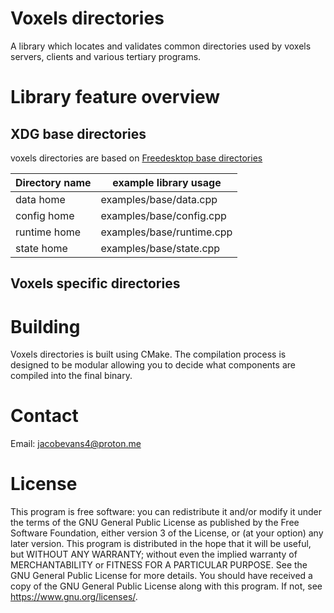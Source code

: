 # Voxels directories

A library which locates and validates common directories used by voxels servers, clients and various tertiary programs.

# Library feature overview

## XDG base directories

voxels directories are based on [Freedesktop base directories](https://specifications.freedesktop.org/basedir-spec/latest/)

| Directory name | example library usage     |
|----------------|---------------------------|
| data home      | examples/base/data.cpp    |
| config home    | examples/base/config.cpp  |
| runtime home   | examples/base/runtime.cpp |
| state home     | examples/base/state.cpp   |

## Voxels specific directories

# Building 

Voxels directories is built using CMake. The compilation process is designed to be modular allowing you to decide 
what components are compiled into the final binary.

# Contact 

Email: <jacobevans4@proton.me>

# License

This program is free software: you can redistribute it and/or modify it under the terms of the GNU General Public 
License as published by the Free Software Foundation, either version 3 of the License, or (at your option) any later 
version. This program is distributed in the hope that it will be useful, but WITHOUT ANY WARRANTY; without even the 
implied warranty of MERCHANTABILITY or FITNESS FOR A PARTICULAR PURPOSE. See the GNU General Public License for more 
details.  You should have received a copy of the GNU General Public License along with this program. If not, see 
<https://www.gnu.org/licenses/>. 
